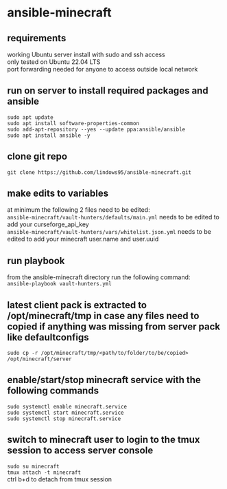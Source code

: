 # ansible-minecraft

## requirements

working Ubuntu server install with sudo and ssh access\
only tested on Ubuntu 22.04 LTS\
port forwarding needed for anyone to access outside local network

## run on server to install required packages and ansible

`sudo apt update`\
`sudo apt install software-properties-common`\
`sudo add-apt-repository --yes --update ppa:ansible/ansible`\
`sudo apt install ansible -y`

## clone git repo

`git clone https://github.com/lindows95/ansible-minecraft.git`

## make edits to variables

at minimum the following 2 files need to be edited:\
`ansible-minecraft/vault-hunters/defaults/main.yml` needs to be edited to add your curseforge_api_key\
`ansible-minecraft/vault-hunters/vars/whitelist.json.yml` needs to be edited to add your minecraft user.name and user.uuid

## run playbook

from the ansible-minecraft directory run the following command:\
`ansible-playbook vault-hunters.yml`

## latest client pack is extracted to /opt/minecraft/tmp in case any files need to copied if anything was missing from server pack like defaultconfigs

`sudo cp -r /opt/minecraft/tmp/<path/to/folder/to/be/copied> /opt/minecraft/server`

## enable/start/stop minecraft service with the following commands

`sudo systemctl enable minecraft.service`\
`sudo systemctl start minecraft.service`\
`sudo systemctl stop minecraft.service`

## switch to minecraft user to login to the tmux session to access server console

`sudo su minecraft`\
`tmux attach -t minecraft`\
ctrl b+d to detach from tmux session